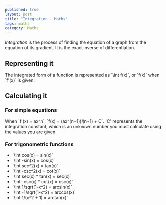```yaml
---
published: true
layout: post
title: "Integration - Maths"
tags: maths
category: Maths
---
```




_Integration_ is the process of finding the equation of a graph from the equation of its gradient. It is the exact inverse of differentiation.

## Representing it

The integrated form of a function is represented as \`\int f(x)\`, or \`f(x)\` when \`f'(x)\` is given.

## Calculating it

### For simple equations
When \`f'(x) = ax^n\`, \`f(x) = (ax^(n+1))/(n+1) + C\`.
\'C\' represents the integration constant, which is an unknown number you must calculate using the values you are given.

### For trigonometric functions
+ \`\int cos(x) = sin(x)\`
+ \`\int -sin(x) = cos(x)\`
+ \`\int sec^2(x) = tan(x)\`
+ \`\int -csc^2(x) = cot(x)\`
+ \`\int sec(x) * tan(x) = sec(x)\`
+ \`\int -csc(x) * cot(x) = csc(x)\`
+ \`\int 1/sqrt(1-x^2) = arcsin(x)\`
+ \`\int -1/sqrt(1-x^2) = arccos(x)\`
+ \`\int 1/(x^2 + 1) = arctan(x)\`
